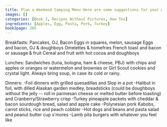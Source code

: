 ```yaml
---
title: Plan a Weekend Camping Menu Here are some suggestions for your weekend menu.
images: []
categories: [Book 2, Recipes Without Pictures, How Tos]
ingredients: [Apples, Egg, Pasta, Pork, Turkey]
book2page: 265
---
```


Breakfasts: 
Pancakes, OJ, Bacon 
Eggs in squares, melon, sausage 
Eggs and bacon, OJ & doughboys 
Omelettes & homefries 
French toast and bacon or sausage & fruit Cereal and fruit with hot cocoa and doughboys 

Lunches: 
Sandwiches (tuna, bologna, ham & cheese, PBJ) with chips and apples or oranges or watermelon and brownies or Girl Scout cookies and crystal light. 
Always bring soup, in case its cold or rainy. 

Dinners: 
-Foil dinners with grilled quesadillas and Slop in a pot 
-Halibut in foil, with dilled Alaskan garden medley, breadsticks (could be doughboys without the jelly -- roll in parmesan cheese or melted butter before toasting) and Cranberry/Strawberry crisp 
-Turkey pineapple packets with cheddar & bacon sourdough bread, salad and apple cake 
-Polynesian pork Kabobs, carrot sticks, rice and peach cobbler 
-Hot dogs and beans and pasta salad and peanut butter cup s'mores 
-Lamb pita burgers with whatever you feel like